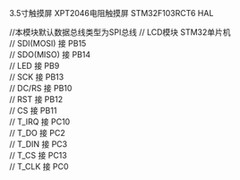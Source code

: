 3.5寸触摸屏 XPT2046电阻触摸屏 STM32F103RCT6 HAL

//本模块默认数据总线类型为SPI总线
//     LCD模块                STM32单片机    
//    SDI(MOSI)   接          PB15        
//    SDO(MISO)   接          PB14        				    
//       LED      接          PB9          
//       SCK      接          PB13         
//      DC/RS     接          PB10        
//       RST      接          PB12        
//       CS       接          PB11         
//      T_IRQ     接          PC10        
//      T_DO      接          PC2         
//      T_DIN     接          PC3       
//      T_CS      接          PC13        
//      T_CLK     接          PC0       
